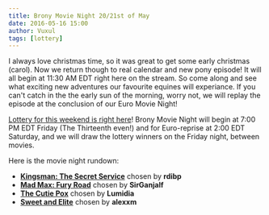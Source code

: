 ```yaml
---
title: Brony Movie Night 20/21st of May
date: 2016-05-16 15:00
author: Vuxul
tags: [lottery]
---
```


I always love christmas time, so it was great to get some early christmas (carol). Now we return though to real calendar and new pony episode! It will all begin at 11:30 AM EDT right here on the stream. So come along and see what exciting new adventures our favourite equines will experiance. If you can't catch in the the early sun of the morning, worry not, we will replay the episode at the conclusion of our Euro Movie Night!

[Lottery for this weekend is right here][lotto]! Brony Movie Night will begin at 7:00 PM EDT Friday (The Thirteenth even!) and for Euro-reprise at 2:00 EDT Saturday, and we will draw the lottery winners on the Friday night, between movies.


Here is the movie night rundown:

 - **[Kingsman: The Secret Service][m1]** chosen by **rdibp**
 - **[Mad Max: Fury Road][m2]** chosen by **SirGanjalf**
 - **[The Cutie Pox][p1]** chosen by **Lumidia**
 - **[Sweet and Elite][p2]** chosen by **alexxm**

[m1]: http://www.imdb.com/title/tt2802144/
[m2]: www.imdb.com/title/tt1392190/
[p1]: http://mlp.wikia.com/wiki/The_Cutie_Pox
[p2]: http://mlp.wikia.com/wiki/Sweet_and_Elite
[lotto]: https://bronystate.typeform.com/to/ToU1ev
